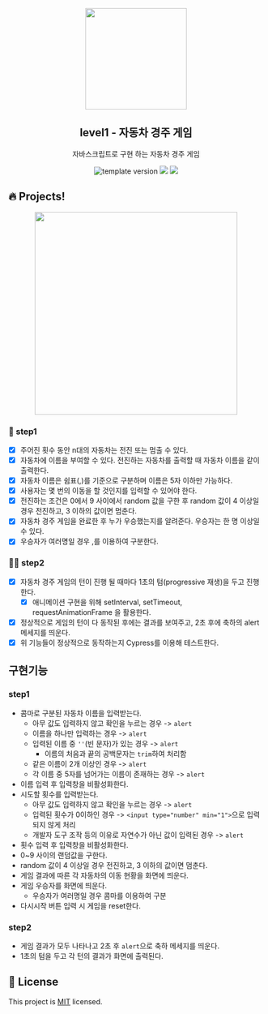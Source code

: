 <p align="middle" >
  <img width="200px;" src="https://user-images.githubusercontent.com/50367798/106415730-2645a280-6493-11eb-876c-ef7172652261.png"/>
</p>
<h2 align="middle">level1 - 자동차 경주 게임</h2>
<p align="middle">자바스크립트로 구현 하는 자동차 경주 게임</p>
<p align="middle">
<img src="https://img.shields.io/badge/version-1.0.0-blue?style=flat-square" alt="template version"/>
<img src="https://img.shields.io/badge/language-html-blue.svg?style=flat-square"/>
<a href="https://github.com/daybrush/moveable/blob/master/LICENSE" target="_blank">
  <img src="https://img.shields.io/github/license/daybrush/moveable.svg?style=flat-square&label=license&color=08CE5D"/>
  </a>
</p>

## 🔥 Projects!

<p align="middle">
  <img width="400" src="https://techcourse-storage.s3.ap-northeast-2.amazonaws.com/7c76e809d82a4a3aa0fd78a86be25427">
</p>

### 🎯 step1

- [x] 주어진 횟수 동안 n대의 자동차는 전진 또는 멈출 수 있다.
- [x] 자동차에 이름을 부여할 수 있다. 전진하는 자동차를 출력할 때 자동차 이름을 같이 출력한다.
- [x] 자동차 이름은 쉼표(,)를 기준으로 구분하며 이름은 5자 이하만 가능하다.
- [x] 사용자는 몇 번의 이동을 할 것인지를 입력할 수 있어야 한다.
- [x] 전진하는 조건은 0에서 9 사이에서 random 값을 구한 후 random 값이 4 이상일 경우 전진하고, 3 이하의 값이면 멈춘다.
- [x] 자동차 경주 게임을 완료한 후 누가 우승했는지를 알려준다. 우승자는 한 명 이상일 수 있다.
- [x] 우승자가 여러명일 경우 ,를 이용하여 구분한다.

### 🎯🎯 step2

- [x] 자동차 경주 게임의 턴이 진행 될 때마다 1초의 텀(progressive 재생)을 두고 진행한다.
  - [x] 애니메이션 구현을 위해 setInterval, setTimeout, requestAnimationFrame 을 활용한다.
- [x] 정상적으로 게임의 턴이 다 동작된 후에는 결과를 보여주고, 2초 후에 축하의 alert 메세지를 띄운다.
- [x] 위 기능들이 정상적으로 동작하는지 Cypress를 이용해 테스트한다.

## 구현기능

### step1

- 콤마로 구분된 자동차 이름을 입력받는다.
  - 아무 값도 입력하지 않고 확인을 누르는 경우 -> `alert`
  - 이름을 하나만 입력하는 경우 -> `alert`
  - 입력된 이름 중 `''`(빈 문자)가 있는 경우 -> `alert`
    - 이름의 처음과 끝의 공백문자는 `trim`하여 처리함
  - 같은 이름이 2개 이상인 경우 -> `alert`
  - 각 이름 중 5자를 넘어가는 이름이 존재하는 경우 -> `alert`
- 이름 입력 후 입력창을 비활성화한다.
- 시도할 횟수를 입력받는다.
  - 아무 값도 입력하지 않고 확인을 누르는 경우 -> `alert`
  - 입력된 횟수가 0이하인 경우 -> `<input type="number" min="1">`으로 입력되지 않게 처리
  - 개발자 도구 조작 등의 이유로 자연수가 아닌 값이 입력된 경우 -> `alert`
- 횟수 입력 후 입력창을 비활성화한다.
- 0~9 사이의 랜덤값을 구한다.
- random 값이 4 이상일 경우 전진하고, 3 이하의 값이면 멈춘다.
- 게임 결과에 따른 각 자동차의 이동 현황을 화면에 띄운다.
- 게임 우승자를 화면에 띄운다.
  - 우승자가 여러명일 경우 콤마를 이용하여 구분
- 다시시작 버튼 입력 시 게임을 reset한다.

### step2

- 게임 결과가 모두 나타나고 2초 후 `alert`으로 축하 메세지를 띄운다.
- 1초의 텀을 두고 각 턴의 결과가 화면에 출력된다.

## 📝 License

This project is [MIT](https://github.com/woowacourse/javascript-racingcar/blob/main/LICENSE) licensed.

